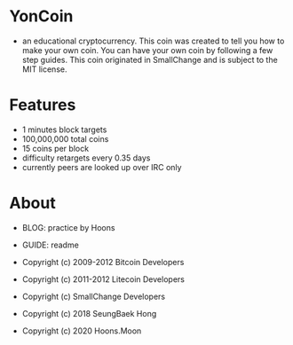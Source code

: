 # YonCoin
- an educational cryptocurrency. This coin was created to tell you how to make your own coin. You can have your own coin by following a few step guides. This coin originated in SmallChange and is subject to the MIT license.

# Features
- 1 minutes block targets
- 100,000,000 total coins
- 15 coins per block
- difficulty retargets every 0.35 days
- currently peers are looked up over IRC only

# About
- BLOG: practice by Hoons
- GUIDE: readme

- Copyright (c) 2009-2012 Bitcoin Developers
- Copyright (c) 2011-2012 Litecoin Developers
- Copyright (c) SmallChange Developers
- Copyright (c) 2018 SeungBaek Hong
- Copyright (c) 2020 Hoons.Moon

